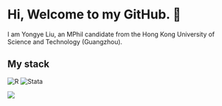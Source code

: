 # Hi, Welcome to my GitHub. 👋

I am Yongye Liu, an MPhil candidate from the Hong Kong University of Science and Technology (Guangzhou).

## My stack
<p>  
    <img alt="R" src="https://img.shields.io/badge/-R-165caa?style=flat-square&logo=R&logoColor=white" />
    <img alt="Stata" src="https://img.shields.io/badge/-Stata-393c61?style=flat-square&logo=Stata&logoColor=white" />
</p>

<a href="https://github.com/anuraghazra/github-readme-stats">
  <img align="center" src ="https://github-readme-stats.vercel.app/api?username=liuyongye&count_private-trues&show_icons=true&theme=transparent" />
</a>


<!--
**liuyongye/liuyongye** is a ✨ _special_ ✨ repository because its `README.md` (this file) appears on your GitHub profile.

Here are some ideas to get you started:

- 🔭 I’m currently working on ...
- 🌱 I’m currently learning ...
- 👯 I’m looking to collaborate on ...
- 🤔 I’m looking for help with ...
- 💬 Ask me about ...
- 📫 How to reach me: ...
- 😄 Pronouns: ...
- ⚡ Fun fact: ...
-->
